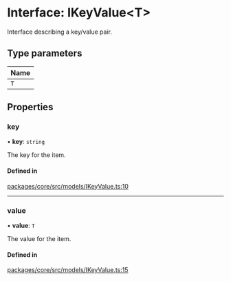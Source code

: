 # Interface: IKeyValue\<T\>

Interface describing a key/value pair.

## Type parameters

| Name |
| :------ |
| `T` |

## Properties

### key

• **key**: `string`

The key for the item.

#### Defined in

[packages/core/src/models/IKeyValue.ts:10](https://github.com/gtscio/framework/blob/e3dfdc9/packages/core/src/models/IKeyValue.ts#L10)

___

### value

• **value**: `T`

The value for the item.

#### Defined in

[packages/core/src/models/IKeyValue.ts:15](https://github.com/gtscio/framework/blob/e3dfdc9/packages/core/src/models/IKeyValue.ts#L15)
